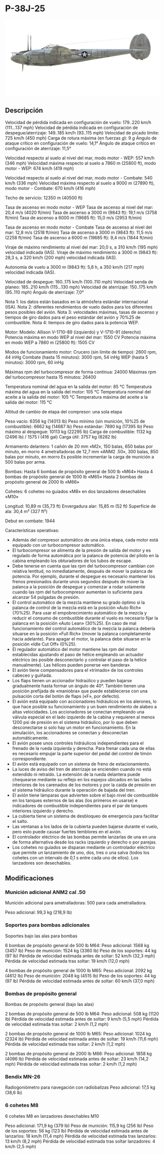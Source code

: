 # P-38J-25

![p38j25](../images/p38j25.png)

## Descripción

Velocidad de pérdida indicada en configuración de vuelo: 179..220 km/h (111...137 mph)
Velocidad de pérdida indicada en configuración de despegue/aterrizaje: 149..185 km/h (93..115 mph)
Velocidad de picado límite: 725 km/h (450 mph)
Carga de rotura máxima (en fuerzas <i>g</i>): 9 <i>g</i>
Ángulo de ataque crítico en configuración de vuelo: 14,1°
Ángulo de ataque crítico en configuración de aterrizaje: 11,5°

Velocidad respecto al suelo al nivel del mar, modo motor - WEP: 557 km/h (346 mph)
Velocidad máxima respecto al suelo a 7860 m (25800 ft), modo motor - WEP: 674 km/h (419 mph) 

Velocidad respecto al suelo al nivel del mar, modo motor - Combate: 540 km/h (336 mph)
Velocidad máxima respecto al suelo a 9000 m (27890 ft), modo motor - Combate: 670 km/h (416 mph)

Techo de servicio: 12350 m (40500 ft)

Tasa de ascenso en modo motor - WEP
Tasa de ascenso al nivel del mar: 20,4 m/s (4020 ft/min)
Tasa de ascenso a 3000 m (9843 ft): 19,1 m/s (3758 ft/min)
Tasa de ascenso a 6000 m (19685 ft): 15,0 m/s (2953 ft/min)

Tasa de ascenso en modo motor - Combate
Tasa de ascenso al nivel del mar: 12,8 m/s (2518 ft/min)
Tasa de ascenso a 3000 m (9843 ft): 11,5 m/s (2258 ft/min)
Tasa de ascenso a 6000 m (19685 ft): 9,4 m/s (1844 ft/min)

Viraje de máximo rendimiento al nivel del mar: 20,0 s, a 310 km/h (195 mph) velocidad indicada (IAS).
Viraje de máximo rendimiento a 3000 m (9843 ft): 28,3 s, a 320 km/h (200 mph) velocidad indicada (IAS).

Autonomía de vuelo a 3000 m (9843 ft): 5,8 h, a 350 km/h (217 mph) velocidad indicada (IAS).

Velocidad de despegue: 160..175 km/h (100..110 mph)
Velocidad senda de planeo: 185..210 km/h (115...130 mph)
Velocidad de aterrizaje: 150..175 km/h (95..110 mph)
Ángulo de aterrizaje: 7,0°

Nota 1: los datos están basados en la atmósfera estándar internacional (ISA).
Nota 2: diferentes rendimientos de vuelo dados para los diferentes pesos posibles del avión.
Nota 3: velocidades máximas, tasas de ascenso y tiempos de giro dados para el peso estándar del avión y 70%25 de combustible.
Nota 4: tiempos de giro dados para la potencia WEP.

Motor:
Modelo: Allison V-1710-89 (izquierdo) y V-1710-91 (derecho)
Potencia máxima en modo WEP al nivel del mar: 1550 CV
Potencia máxima en modo WEP a 7860 m (25800 ft): 1505 CV

Modos de funcionamiento motor:
Crucero (sin límite de tiempo): 2600 rpm, 44 inHg
Combate (hasta 15 minutos): 3000 rpm, 54 inHg
WEP (hasta 5 minutos): 3000 rpm, 60 inHg

Máximas rpm del turbocompresor de forma continua: 24000
Máximas rpm del turbocompresor hasta 15 minutos: 26400

Temperatura nominal del agua en la salida del motor: 85 °C
Temperatura máxima del agua en la salida del motor: 105 °C
Temperatura nominal del aceite a la salida del motor: 105 °C
Temperatura máxima del aceite a la salida del motor: 115 °C

Altitud de cambio de etapa del compresor: una sola etapa

Peso vacío: 6356 kg (14013 lb)
Peso mínimo (sin munición, 10%25 de combustible): 6662 kg (14687 lb)
Peso estándar: 7890 kg (17395 lb)
Peso máximo al despegue: 10113 kg (22295 lb)
Carga de combustible: 1132 kg (2496 lb) / 1575 l (416 gal)
Carga útil: 3757 kg (8282 lb)

Armamento delantero:
1 cañón de 20 mm «M2», 150 balas, 650 balas por minuto, en morro
4 ametralladoras de 12,7 mm «ANM2 .50», 300 balas, 850 balas por minuto, en morro
Es posible incrementar la carga de munición a 500 balas por arma.

Bombas:
Hasta 6 bombas de propósito general de 500 lb «M64»
Hasta 4 bombas de propósito general de 1000 lb «M65»
Hasta 2 bombas de propósito general de 2000 lb «M66»

Cohetes:
6 cohetes no guiados «M8» en dos lanzadores desechables «M10»

Longitud: 10,89 m (35,73 ft)
Envergadura alar: 15,85 m (52 ft)
Superficie de ala: 30,4 m² (327 ft²)

Debut en combate: 1944

Características operativas:
- Además del compresor automático de una única etapa, cada motor está equipado con un turbocompresor automático.
- El turbocompresor se alimenta de la presión de salida del motor y es regulado de forma automática por la palanca de potencia del piloto en la cabina empleando los obturadores de los tubos de escape.
- Debe tenerse en cuenta que las rpm del turbocompresor cambian con relativa lentitud, no inmediatamente, después de mover la palanca de potencia. Por ejemplo, durante el despegue es necesario mantener los frenos presionados durante unos segundos después de mover la palanca a la posición de despegue y comenzar a rodar solamente cuando las rpm del turbocompresor aumentan lo suficiente para alcanzar 54 pulgadas de presión.
- El control automático de la mezcla mantiene su grado óptimo si la palanca de control de la mezcla está en la posición «Auto Rich» (70%25). Para usar el empobrecimiento automático de la mezcla y reducir el consumo de combustible durante el vuelo es necesario fijar la palanca en la posición «Auto Lean» (30%25). En caso de mal funcionamiento del control automático de la mezcla la palanca debería situarse en la posición «Full Rich» (mover la palanca completamente hacia adelante). Para apagar el motor, la palanca debe situarse en la posición «Idle Cut Off» (0%25).
- El regulador automático del motor mantiene las rpm del motor establecidas ajustando el paso de hélice empleando un actuador eléctrico (es posible desconectarlo y controlar el paso de la hélice manualmente). Las hélices pueden ponerse «en bandera».
- El avión tiene compensadores para el «trimado» de los controles cabeceo y guiñada.
- Los flaps tienen un accionador hidraúlico y pueden bajarse gradualmente hasta formar un ángulo de 40°. También tienen una posición prefijada de «maniobra» que puede establecerse con una pulsación corta del botón de flaps («F», por defecto).
- El avión está equipado con accionadores hidráulicos en los alerones, lo que hace posible su funcionamiento y un buen rendimiento de alabeo a altas velocidades. Los accionadores se conectan empleando una válvula especial en el lado izquierdo de la cabina y requieren al menos 1200 psi de presión en el sistema hidráulico, por lo que deben desconectarse si solo hay un motor en funcionamiento. En la simulación, los accionadores se conectan y desconectan automáticamente.
- El avión posee unos controles hidráulicos independientes para el frenado de la rueda izquierda y derecha. Para frenar cada una de ellas es necesario empujar la parte superior del pedal del control de timón correspondiente.
- El avión está equipado con un sistema de freno de estacionamiento.
- La luces de aviso del tren de aterrizaje se encienden cuando no está extendido ni retraído. La extensión de la rueda delantera puede chequearse mediante su reflejo en los espejos ubicados en las lados interiores de los carenados de los motores y por la caída de presión en el sistema hidráulico durante la operación de bajada del tren.
- El avión tiene lámparas que advierten sobre el bajo nivel de combustible en los tanques externos de las alas (los primeros en usarse) e indicadores de combustible independientes para el par de tanques interiores izquierdo y derecho.
- La cubierta tiene un sistema de desbloqueo de emergencia para facilitar el salto.
- Las ventanas a los lados de la cubierta pueden bajarse durante el vuelo, pero esto puede causar fuertes temblores en el avión.
- El controlador eléctrico de las bombas permite lanzarlas de una en una de forma alternativa desde los racks izquierdo y derecho o por parejas.
- Los cohetes no guiados se disparan mediante un controlador eléctrico que permite un lanzamiento de uno, dos, tres o una salva (todos los cohetes con un intervalo de 0,1 s entre cada uno de ellos). Los lanzadores son desechables.

## Modificaciones


### Munición adicional ANM2 cal .50

Munición adicional para ametralladoras: 500 para cada ametralladora.

Peso adicional: 99,3 kg (218,9 lb)


### Soportes para bombas adicionales

Soportes bajo las alas para bombas

6 bombas de propósito general de 500 lb M64:
Peso adicional: 1568 kg (3457 lb)
Peso de munición: 1524 kg (3360 lb)
Peso de los soportes: 44 kg (97 lb)
Pérdida de velocidad estimada antes de soltar: 52 km/h (32,3 mph)
Pérdida de velocidad estimada tras soltar: 19 km/h (12,0 mph) 

4 bombas de propósito general de 1000 lb M65:
Peso adicional: 2092 kg (4612 lb)
Peso de munición: 2048 kg (4515 lb)
Peso de los soportes: 44 kg (97 lb)
Pérdida de velocidad estimada antes de soltar: 60 km/h (37,0 mph)


### Bombas de propósito general

Bombas de propósito general (bajo las alas)

2 bombas de propósito general de 500 lb M64:
Peso adicional: 508 kg (1120 lb)
Pérdida de velocidad estimada antes de soltar: 9 km/h (5,5 mph)
Pérdida de velocidad estimada tras soltar: 2 km/h (1,2 mph) 

2 bombas de propósito general de 1000 lb M65:
Peso adicional: 1024 kg (2324 lb)
Pérdida de velocidad estimada antes de soltar: 19 km/h (11,6 mph)
Pérdida de velocidad estimada tras soltar: 2 km/h (1,2 mph) 

2 bombas de propósito general de 2000 lb M66:
Peso adicional: 1858 kg (4096 lb)
Pérdida de velocidad estimada antes de soltar: 23 km/h (14,2 mph)
Pérdida de velocidad estimada tras soltar: 2 km/h (1,2 mph) 


### Bendix MN-26

Radiogoniómetro para navegación con radiobalizas
Peso adicional: 17,5 kg (38,6 lb)


### 6 cohetes M8

6 cohetes M8 en lanzadores desechables M10

Peso adicional: 171,9 kg (379 lb)
Peso de munición: 115,9 kg (256 lb)
Peso de los soportes: 56 kg (123 lb)
Pérdida de velocidad estimada antes de lanzarlos: 18 km/h (11,4 mph)
Pérdida de velocidad estimada tras lanzarlos: 13 km/h (8,2 mph)
Pérdida de velocidad estimada tras soltar lanzadores: 4 km/h (2,5 mph)